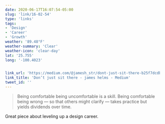 ```yaml
---
date: 2020-06-17T16:07:54-05:00
slug: 'link/16-02-54'
type: 'links'
tags:
- 'Design'
- 'Career'
- 'Growth'
weather: '89.48°F'
weather-summary: 'Clear'
weather-icon: 'clear-day'
lat: '25.755'
long: '-100.4023'


link_url: 'https://medium.com/@jamesh_str/dont-just-sit-there-b25f7dcdb5af'
link_title: 'Don’t just sit there - james helms - Medium'
tweet_id: ''
---
```

> Being comfortable being uncomfortable is a skill. Being comfortable being wrong — so that others might clarify — takes practice but yields dividends over time. 

Great piece about leveling up a design career.   